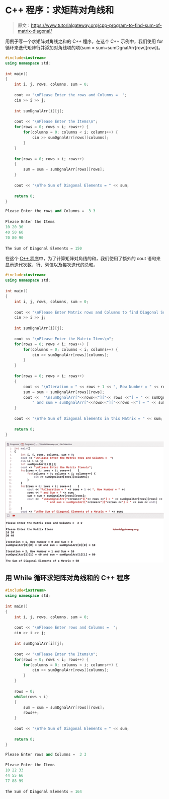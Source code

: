 # C++ 程序：求矩阵对角线和

> 原文：<https://www.tutorialgateway.org/cpp-program-to-find-sum-of-matrix-diagonal/>

用例子写一个求矩阵对角线之和的 C++ 程序。在这个 C++ 示例中，我们使用 for 循环来迭代矩阵行并添加对角线项的项(sum = sum+sumDgnalArr[row][row])。

```cpp
#include<iostream>
using namespace std;

int main()
{
	int i, j, rows, columns, sum = 0;

	cout << "\nPlease Enter the rows and Columns =  ";
	cin >> i >> j;

	int sumDgnalArr[i][j];

	cout << "\nPlease Enter the Items\n";
	for(rows = 0; rows < i; rows++)	{
		for(columns = 0; columns < i; columns++) {
			cin >> sumDgnalArr[rows][columns];
		}		
	}

 	for(rows = 0; rows < i; rows++)
  	{
  		sum = sum + sumDgnalArr[rows][rows];
  	}

  	cout << "\nThe Sum of Diagonal Elements = " << sum;

 	return 0;
}
```

```cpp
Please Enter the rows and Columns =  3 3

Please Enter the Items
10 20 30
40 50 60
70 80 90

The Sum of Diagonal Elements = 150
```

在这个 [C++ 程序](https://www.tutorialgateway.org/cpp-programs/)中，为了计算矩阵对角线的和，我们使用了额外的 cout 语句来显示迭代次数、行、列值以及每次迭代的总和。

```cpp
#include<iostream>
using namespace std;

int main()
{
	int i, j, rows, columns, sum = 0;

	cout << "\nPlease Enter Matrix rows and Columns to find Diagonal Sum =  ";
	cin >> i >> j;

	int sumDgnalArr[i][j];

	cout << "\nPlease Enter the Matrix Items\n";
	for(rows = 0; rows < i; rows++)	{
		for(columns = 0; columns < i; columns++) {
			cin >> sumDgnalArr[rows][columns];
		}		
	}

 	for(rows = 0; rows < i; rows++)
  	{
  		cout << "\nIteration = " << rows + 1 << ", Row Number = " << rows << " and Sum = " << sum;
  		sum = sum + sumDgnalArr[rows][rows]; 		
		cout <<  "\nsumDgnalArr["<<rows<<"]["<< rows <<"] = " << sumDgnalArr[rows][rows] << 
			" and sum + sumDgnalArr["<<rows<<"]["<<rows <<"] = " << sum << endl;
  	}

  	cout << "\nThe Sum of Diagonal Elements in this Matrix = " << sum;

 	return 0;
}
```

![C++ Program to Find Sum of Matrix Diagonal 2](img/ff6306eb882a0db500729065783b424b.png)

## 用 While 循环求矩阵对角线和的 C++ 程序

```cpp
#include<iostream>
using namespace std;

int main()
{
	int i, j, rows, columns, sum = 0;

	cout << "\nPlease Enter rows and Columns =  ";
	cin >> i >> j;

	int sumDgnalArr[i][j];

	cout << "\nPlease Enter the Items\n";
	for(rows = 0; rows < i; rows++)	{
		for(columns = 0; columns < i; columns++) {
			cin >> sumDgnalArr[rows][columns];
		}		
	}

 	rows = 0; 
	while(rows < i)
  	{
  		sum = sum + sumDgnalArr[rows][rows];
  		rows++;
  	}

  	cout << "\nThe Sum of Diagonal Elements = " << sum;

 	return 0;
}
```

```cpp
Please Enter rows and Columns =  3 3

Please Enter the Items
10 22 33
44 55 66
77 88 99

The Sum of Diagonal Elements = 164
```